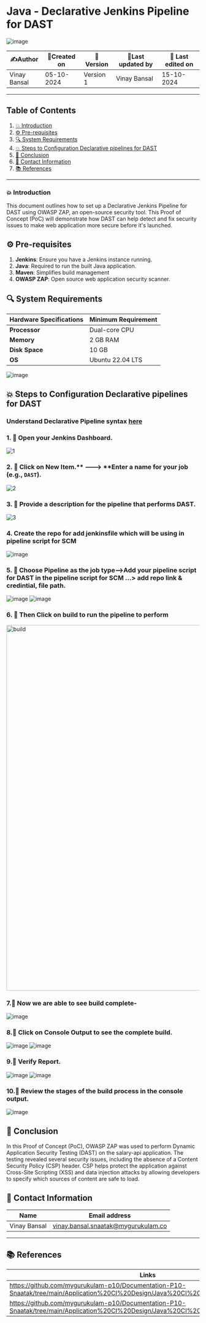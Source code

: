 # Java - Declarative Jenkins Pipeline for DAST
![image](https://github.com/user-attachments/assets/594c9f0e-a211-4ae2-aa60-f16ab32affbc)


| ✍️Author      | 📅Created on  |📌 Version    | 📝Last updated by |📅 Last edited on |
|-------------|-------------|------------|-----------------|----------------|
| Vinay Bansal | 05-10-2024  | Version 1  | Vinay Bansal    | 15-10-2024   |

---
## Table of Contents
1. [💥 Introduction](#-introduction)
2. [⚙ Pre-requisites](#-pre-requisites)
3. [🔍 System Requirements](#-system-requirements)
4. [💥 Steps to Configuration Declarative pipelines for DAST](#-steps-to-configuration-declarative-pipelines-for-dast)
5. [📛 Conclusion](#-conclusion)
6. [📧 Contact Information](#-contact-information)
7. [📚 References](#-references)

---
### 💥 Introduction
This document outlines how to set up a Declarative Jenkins Pipeline for DAST using OWASP ZAP, an open-source security tool. This Proof of Concept (PoC) will demonstrate how DAST can help detect and fix security issues to make web application more secure before it's launched.


## ⚙ Pre-requisites
1. **Jenkins**: Ensure you have a Jenkins instance running.
2. **Java**: Required to run the built Java application.
3. **Maven**: Simplifies build management
4. **OWASP ZAP**:	Open source web application security scanner.

## 🔍 System Requirements
| Hardware Specifications | Minimum Requirement  |
|-------------------|---------------------------|
| **Processor**     | Dual-core CPU             | 
| **Memory**        | 2 GB RAM                  | 
| **Disk Space**    | 10 GB                      | 
| **OS**            |Ubuntu 22.04 LTS           |

![image](https://github.com/user-attachments/assets/e6eba615-bda2-4f97-bbae-108eadfa85a4)


## 💥 Steps to Configuration Declarative pipelines for DAST
### Understand Declarative Pipeline syntax [here](https://github.com/mygurukulam-p10/Documentation-P10-Snaatak/blob/main/CI%20Implementation/Java%20-%20Declarative%20Jenkins%20Pipeline/Code%20compilation/readme.md#understand-declarative-pipeline-syntax)

### 1. 🚀 Open your Jenkins Dashboard.
![1](https://github.com/user-attachments/assets/59bb5e6e-68e1-4d41-8147-cd7acceeb2d8)

### 2. 🚀 Click on **New Item**.** ---> **Enter a name for your job (e.g., `DAST`).
![2](https://github.com/user-attachments/assets/4ec96951-e3bb-4de2-a0ee-55350a9cb889)

### 3. 🚀 Provide a description for the pipeline that performs DAST.
![3](https://github.com/user-attachments/assets/de0685e5-2982-4653-8e94-c76dc8ca765a)

### 4. Create the repo for add jenkinsfile which will be using in pipeline script for SCM
![image](https://github.com/user-attachments/assets/91a3c958-0885-4cbd-be06-039be81a2ebd)


### 5. 🚀 Choose Pipeline as the job type-->Add your pipeline script for DAST in the pipeline script for SCM ...> add repo link & credintial, file path.
![image](https://github.com/user-attachments/assets/2d74152d-c7d2-4b8c-9774-40a25141f36c)
![image](https://github.com/user-attachments/assets/498011e8-da74-4e74-bd7d-556398fc7e93)




### 6. 🚀 Then Click on build to run the pipeline to perform
<img width="952" alt="build" src="https://github.com/user-attachments/assets/8e0b140e-3cb9-4b40-babd-75fb6963a653">

### 7.🚀 Now we are able to see build complete-
![image](https://github.com/user-attachments/assets/bedf8dfd-a2c1-419e-a6c4-94657f19d23a)


### 8.🚀 Click on Console Output to see the complete build.
![image](https://github.com/user-attachments/assets/eeafc50c-0c03-4586-8fa1-dab035a97d91)
![image](https://github.com/user-attachments/assets/a29ac895-a618-4549-9d6c-eb07b1777886)

### 9.🚀 Verify Report.
![image](https://github.com/user-attachments/assets/9b2a454d-b4cc-45ac-af77-1d1ea69e2a8a)
![image](https://github.com/user-attachments/assets/a4799f9c-1460-4e72-8830-81e1100c8509)



### 10.🚀 Review the stages of the build process in the console output.
![image](https://github.com/user-attachments/assets/5d678f5d-d0dd-4509-9ce4-275ff126b27d)


## 📛 Conclusion
In this Proof of Concept (PoC), OWASP ZAP was used to perform Dynamic Application Security Testing (DAST) on the salary-api application. The testing revealed several security issues, including the absence of a Content Security Policy (CSP) header. CSP helps protect the application against Cross-Site Scripting (XSS) and data injection attacks by allowing developers to specify which sources of content are safe to load.


##  📧 Contact Information
| Name | Email address|
|------|---------------------|
| Vinay Bansal | vinay.bansal.snaatak@mygurukulam.co |

---
## 📚 References
| Links | Descriptions|
|------|---------------------|
|https://github.com/mygurukulam-p10/Documentation-P10-Snaatak/tree/main/Application%20CI%20Design/Java%20CI%20checks/DAST/DAST%20DOC|(DOC): DAST|
|https://github.com/mygurukulam-p10/Documentation-P10-Snaatak/tree/main/Application%20CI%20Design/Java%20CI%20checks/DAST/DAST%20POC|(POC): DAST|

